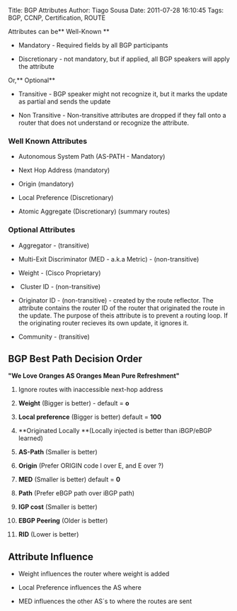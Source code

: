 Title: BGP Attributes
Author: Tiago Sousa
Date: 2011-07-28 16:10:45
Tags: BGP, CCNP, Certification, ROUTE


Attributes can be** Well-Known **





	
  * Mandatory - Required fields by all BGP participants

	
  * Discretionary - not mandatory, but if applied, all BGP speakers will apply the attribute




Or,** Optional**





	
  * Transitive - BGP speaker might not recognize it, but it marks the update as partial and sends the update

	
  * Non Transitive - Non-transitive attributes are dropped if they fall onto a router that does not understand or recognize the attribute.






### **Well Known Attributes**





	
  * Autonomous System Path (AS-PATH - Mandatory)

	
  * Next Hop Address (mandatory)

	
  * Origin (mandatory)

	
  * Local Preference (Discretionary)

	
  * Atomic Aggregate (Discretionary) (summary routes)





### **Optional Attributes**





	
  * Aggregator - (transitive)

	
  * Multi-Exit Discriminator (MED - a.k.a Metric) - (non-transitive)

	
  * Weight - (Cisco Proprietary)

	
  *  Cluster ID - (non-transitive)

	
  * Originator ID - (non-transitive) - created by the route reflector. The attribute contains the router ID of the router that originated the route in the update. The purpose of theis attribute is to prevent a routing loop. If the originating router recieves its own update, it ignores it.

	
  * Community - (transitive)





## BGP Best Path Decision Order





**"We Love Oranges AS Oranges Mean Pure Refreshment"**









	
  1. Ignore routes with inaccessible next-hop address

	
  2. **Weight** (Bigger is better) - default = **o**

	
  3. **Local preference** (Bigger is better) default = **100**

	
  4. **Originated Locally **(Locally injected is better than iBGP/eBGP learned)

	
  5. **AS-Path** (Smaller is better)

	
  6. **Origin** (Prefer ORIGIN code I over E, and E over ?)

	
  7. **MED** (Smaller is better) default = **0**

	
  8. **Path** (Prefer eBGP path over iBGP path)

	
  9. **IGP cost** (Smaller is better)

	
  10. **EBGP Peering** (Older is better)

	
  11. **RID** (Lower is better)





## Attribute Influence





	
  * Weight influences the router where weight is added

	
  * Local Preference influences the AS where

	
  * MED influences the other AS´s to where the routes are sent


